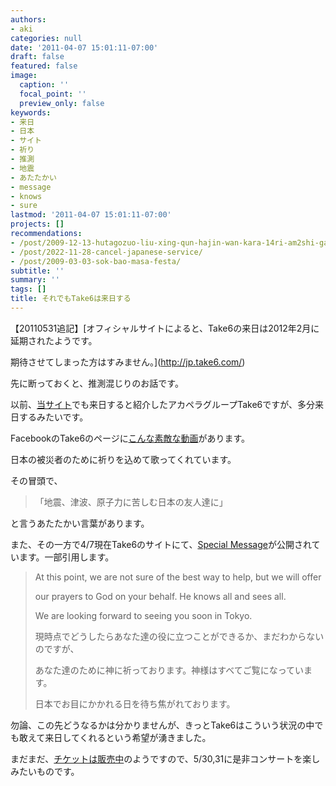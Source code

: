 ```yaml
---
authors:
- aki
categories: null
date: '2011-04-07 15:01:11-07:00'
draft: false
featured: false
image:
  caption: ''
  focal_point: ''
  preview_only: false
keywords:
- 来日
- 日本
- サイト
- 祈り
- 推測
- 地震
- あたたかい
- message
- knows
- sure
lastmod: '2011-04-07 15:01:11-07:00'
projects: []
recommendations:
- /post/2009-12-13-hutagozuo-liu-xing-qun-hajin-wan-kara-14ri-am2shi-gapiku/
- /post/2022-11-28-cancel-japanese-service/
- /post/2009-03-03-sok-bao-masa-festa/
subtitle: ''
summary: ''
tags: []
title: それでもTake6は来日する
---
```


【20110531追記】[オフィシャルサイトによると、Take6の来日は2012年2月に延期されたようです。  
  
期待させてしまった方はすみません。](http://jp.take6.com/)

先に断っておくと、推測混じりのお話です。

以前、[当サイト](https://chezo.uno/post/2011-02-08-take6ga2011-slash-05-slash-3031nilai-ri-gong-yan/)でも来日すると紹介したアカペラグループTake6ですが、多分来日するみたいです。

FacebookのTake6のページに[こんな素敵な動画](http://www.facebook.com/video/video.php?v=10150206884947846)があります。

日本の被災者のために祈りを込めて歌ってくれています。

その冒頭で、

> 「地震、津波、原子力に苦しむ日本の友人達に」

と言うあたたかい言葉があります。

また、その一方で4/7現在Take6のサイトにて、[Special Message](http://jp.take6.com/alvin_message_to_JP.html)が公開されています。一部引用します。

> At this point, we are not sure of the best way to help, but we will offer
> 
> our prayers to God on your behalf. He knows all and sees all.
> 
> We are looking forward to seeing you soon in Tokyo.
> 
> 現時点でどうしたらあなた達の役に立つことができるか、まだわからないのですが、
> 
> あなた達のために神に祈っております。神様はすべてご覧になっています。
> 
> 日本でお目にかかれる日を待ち焦がれております。

勿論、この先どうなるかは分かりませんが、きっとTake6はこういう状況の中でも敢えて来日してくれるという希望が湧きました。

まだまだ、[チケットは販売中](http://ticket-artist.pia.jp/pia/artists.do?artistsCd=11019461)のようですので、5/30,31に是非コンサートを楽しみたいものです。